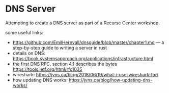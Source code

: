 # DNS Server

Attempting to create a DNS server as part of a Recurse Center workshop.

some useful links:

- https://github.com/EmilHernvall/dnsguide/blob/master/chapter1.md — a step-by-step guide to writing a server in rust
- details on DNS: https://book.systemsapproach.org/applications/infrastructure.html
- the first DNS RFC, section 4.1 describes the bytes https://tools.ietf.org/html/rfc1035
- wireshark: https://jvns.ca/blog/2018/06/19/what-i-use-wireshark-for/
- how updating DNS works: https://jvns.ca/blog/how-updating-dns-works/
